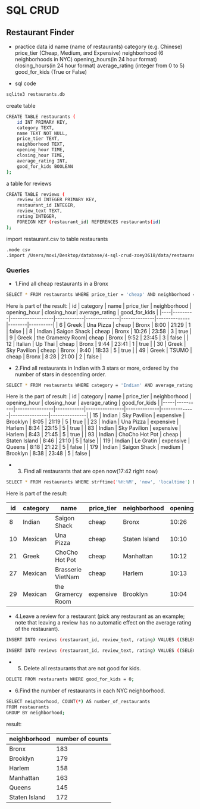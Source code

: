 # SQL CRUD
## Restaurant Finder
* practice data
id
name (name of restaurants)
category (e.g. Chinese)
price_tier (Cheap, Medium, and Expensive)
neighborhood (6 neighborhoods in NYC)
opening_hours(in 24 hour format)
closing_hours(in 24 hour format)
average_rating (integer from 0 to 5)
good_for_kids (True or False)


* sql code 
```sh
sqlite3 restaurants.db
```
create table
```sh
CREATE TABLE restaurants (
    id INT PRIMARY KEY,
    category TEXT,
    name TEXT NOT NULL,
    price_tier TEXT,
    neighborhood TEXT,
    opening_hour TIME,
    closing_hour TIME,
    average_rating INT,
    good_for_kids BOOLEAN
);
```
a table for reviews
```sh
CREATE TABLE reviews (
    review_id INTEGER PRIMARY KEY,
    restaurant_id INTEGER,
    review_text TEXT,
    rating INTEGER,
    FOREIGN KEY (restaurant_id) REFERENCES restaurants(id)
);
```
import restaurant.csv to table restaurants
```sh
.mode csv
.import /Users/moxi/Desktop/database/4-sql-crud-zoey3618/data/restaurant.csv restaurants
```
### Queries
* 1.Find all cheap restaurants in a Bronx
```sh
SELECT * FROM restaurants WHERE price_tier = 'cheap' AND neighborhood = 'Bronx';
```
Here is part of the result:
| id | category | name             | price_tier | neighborhood | opening_hour | closing_hour| average_rating | good_for_kids |
|----|---------|------------------|------------|--------------|--------------|--------------|--------|----------|
| 6  | Greek   | Una Pizza        | cheap      | Bronx        | 8:00         | 21:29        | 1      | false    |
| 8  | Indian  | Saigon Shack     | cheap      | Bronx        | 10:26        | 23:58        | 3      | true     |
| 9  | Greek   | the Gramercy Room| cheap      | Bronx        | 9:52         | 23:45        | 3      | false    |
| 12 | Italian | Up Thai          | cheap      | Bronx        | 9:44         | 23:41        | 1      | true     |
| 30 | Greek   | Sky Pavilion     | cheap      | Bronx        | 9:40         | 18:33        | 5      | true     |
| 49 | Greek   | TSUMO            | cheap      | Bronx        | 8:28         | 21:00        | 2      | false    |

* 2.Find all restaurants in Indian with 3 stars or more, ordered by the number of stars in descending order.
```sh
SELECT * FROM restaurants WHERE category = 'Indian' AND average_rating >= 3 ORDER BY average_rating DESC;
```
Here is the part of result:
| id  | category | name           | price_tier | neighborhood   | opening_hour | closing_hour | average_rating | good_for_kids |
|-----|----------|----------------|------------|----------------|--------------|--------------|----------------|---------------|
| 15  | Indian   | Sky Pavilion   | expensive  | Brooklyn       | 8:05         | 21:19        | 5              | true          |
| 23  | Indian   | Una Pizza      | expensive  | Harlem         | 8:34         | 23:15        | 5              | true          |
| 83  | Indian   | Sky Pavilion   | expensive  | Harlem         | 8:43         | 21:45        | 5              | true          |
| 93  | Indian   | ChoCho Hot Pot | cheap      | Staten Island  | 8:46         | 21:10        | 5              | false         |
| 119 | Indian   | Le Gratin      | expensive  | Queens         | 8:18         | 21:22        | 5              | false         |
| 179 | Indian   | Saigon Shack   | medium     | Brooklyn       | 8:38         | 23:48        | 5              | false         |

* 3. Find all restaurants that are open now(17:42 right now)
```sh
SELECT * FROM restaurants WHERE strftime('%H:%M', 'now', 'localtime') BETWEEN opening_hour AND closing_hour;
```
Here is part of the result:

| id  | category | name                | price_tier | neighborhood   | opening_hour | closing_hour | average_rating | good_for_kids |
|-----|----------|---------------------|------------|----------------|--------------|--------------|----------------|---------------|
| 8   | Indian   | Saigon Shack        | cheap      | Bronx          | 10:26        | 23:58        | 3              | true          |
| 10  | Mexican  | Una Pizza           | cheap      | Staten Island  | 10:10        | 19:55        | 5              | true          |
| 21  | Greek    | ChoCho Hot Pot      | cheap      | Manhattan      | 10:12        | 20:07        | 5              | true          |
| 27  | Mexican  | Brasserie VietNam   | cheap      | Harlem         | 10:13        | 23:11        | 4              | false         |
| 29  | Mexican  | the Gramercy Room   | expensive  | Brooklyn       | 10:04        | 22:07        | 1              | false         |

* 4.Leave a review for a restaurant (pick any restaurant as an example; note that leaving a review has no automatic effect on the average rating of the restaurant).
```sh
INSERT INTO reviews (restaurant_id, review_text, rating) VALUES ((SELECT id FROM restaurants WHERE name = 'Saigon Shack'), 'YummyYummy~', 5);
```
```sh
INSERT INTO reviews (restaurant_id, review_text, rating) VALUES ((SELECT id FROM restaurants WHERE name = 'Up Thai'), 'Fine', 4);
```
* 5. Delete all restaurants that are not good for kids.
```sh
DELETE FROM restaurants WHERE good_for_kids = 0;
```

* 6.Find the number of restaurants in each NYC neighborhood.
```sh
SELECT neighborhood, COUNT(*) AS number_of_restaurants
FROM restaurants
GROUP BY neighborhood;
```
result:

| neighborhood   | number of counts |
|----------------|------------------|
| Bronx          | 183              |
| Brooklyn       | 179              |
| Harlem         | 158              |
| Manhattan      | 163              |
| Queens         | 145              |
| Staten Island  | 172              |



